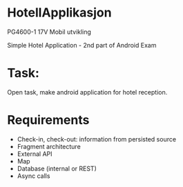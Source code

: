 # HotellApplikasjon
PG4600-1 17V Mobil utvikling

Simple Hotel Application - 2nd part of Android Exam

# Task:

Open task, make android application for hotel reception.

# Requirements

- Check-in, check-out: information from persisted source
- Fragment architecture
- External API
- Map
- Database (internal or REST)
- Async calls
